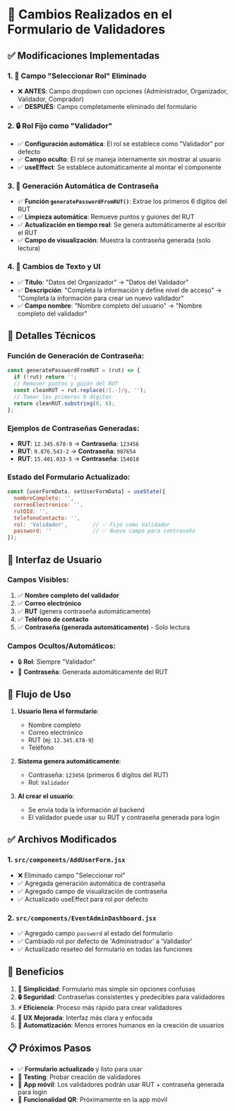 # 🎯 Cambios Realizados en el Formulario de Validadores

## ✅ **Modificaciones Implementadas**

### **1. 🚫 Campo "Seleccionar Rol" Eliminado**
- ❌ **ANTES**: Campo dropdown con opciones (Administrador, Organizador, Validador, Comprador)
- ✅ **DESPUÉS**: Campo completamente eliminado del formulario

### **2. 🔒 Rol Fijo como "Validador"**
- ✅ **Configuración automática**: El rol se establece como "Validador" por defecto
- ✅ **Campo oculto**: El rol se maneja internamente sin mostrar al usuario
- ✅ **useEffect**: Se establece automáticamente al montar el componente

### **3. 🔐 Generación Automática de Contraseña**
- ✅ **Función `generatePasswordFromRUT()`**: Extrae los primeros 6 dígitos del RUT
- ✅ **Limpieza automática**: Remueve puntos y guiones del RUT
- ✅ **Actualización en tiempo real**: Se genera automáticamente al escribir el RUT
- ✅ **Campo de visualización**: Muestra la contraseña generada (solo lectura)

### **4. 📝 Cambios de Texto y UI**
- ✅ **Título**: "Datos del Organizador" → "Datos del Validador"
- ✅ **Descripción**: "Completa la información y define nivel de acceso" → "Completa la información para crear un nuevo validador"
- ✅ **Campo nombre**: "Nombre completo del usuario" → "Nombre completo del validador"

## 🔧 **Detalles Técnicos**

### **Función de Generación de Contraseña:**
```javascript
const generatePasswordFromRUT = (rut) => {
  if (!rut) return '';
  // Remover puntos y guión del RUT
  const cleanRUT = rut.replace(/[.-]/g, '');
  // Tomar los primeros 6 dígitos
  return cleanRUT.substring(0, 6);
};
```

### **Ejemplos de Contraseñas Generadas:**
- **RUT**: `12.345.678-9` → **Contraseña**: `123456`
- **RUT**: `9.876.543-2` → **Contraseña**: `987654`
- **RUT**: `15.401.033-5` → **Contraseña**: `154010`

### **Estado del Formulario Actualizado:**
```javascript
const [userFormData, setUserFormData] = useState({
  nombreCompleto: '',
  correoElectronico: '',
  rutOId: '',
  telefonoContacto: '',
  rol: 'Validador',        // ✅ Fijo como Validador
  password: ''             // ✅ Nuevo campo para contraseña
});
```

## 📱 **Interfaz de Usuario**

### **Campos Visibles:**
1. ✅ **Nombre completo del validador**
2. ✅ **Correo electrónico**
3. ✅ **RUT** (genera contraseña automáticamente)
4. ✅ **Teléfono de contacto**
5. ✅ **Contraseña (generada automáticamente)** - Solo lectura

### **Campos Ocultos/Automáticos:**
- 🔒 **Rol**: Siempre "Validador"
- 🔐 **Contraseña**: Generada automáticamente del RUT

## 🎯 **Flujo de Uso**

1. **Usuario llena el formulario**:
   - Nombre completo
   - Correo electrónico
   - RUT (ej: `12.345.678-9`)
   - Teléfono

2. **Sistema genera automáticamente**:
   - Contraseña: `123456` (primeros 6 dígitos del RUT)
   - Rol: `Validador`

3. **Al crear el usuario**:
   - Se envía toda la información al backend
   - El validador puede usar su RUT y contraseña generada para login

## ✅ **Archivos Modificados**

### **1. `src/components/AddUserForm.jsx`**
- ❌ Eliminado campo "Seleccionar rol"
- ✅ Agregada generación automática de contraseña
- ✅ Agregado campo de visualización de contraseña
- ✅ Actualizado useEffect para rol por defecto

### **2. `src/components/EventAdminDashboard.jsx`**
- ✅ Agregado campo `password` al estado del formulario
- ✅ Cambiado rol por defecto de 'Administrador' a 'Validador'
- ✅ Actualizado reseteo del formulario en todas las funciones

## 🚀 **Beneficios**

1. **🎯 Simplicidad**: Formulario más simple sin opciones confusas
2. **🔒 Seguridad**: Contraseñas consistentes y predecibles para validadores
3. **⚡ Eficiencia**: Proceso más rápido para crear validadores
4. **🎨 UX Mejorada**: Interfaz más clara y enfocada
5. **🔐 Automatización**: Menos errores humanos en la creación de usuarios

## 📋 **Próximos Pasos**

- ✅ **Formulario actualizado** y listo para usar
- 🔄 **Testing**: Probar creación de validadores
- 📱 **App móvil**: Los validadores podrán usar RUT + contraseña generada para login
- 🎫 **Funcionalidad QR**: Próximamente en la app móvil

